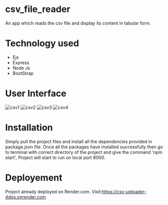 # csv_file_reader
An app which reads the csv file and display its content in tabular form. 

# Technology used
- Ejs
- Express
- Node Js
- BootStrap

# User Interface
![csv1](https://github.com/Yashas682/csv_uploader/assets/91604926/d3add6ab-f723-4dd3-842a-1075f2b2273b)
![csv2](https://github.com/Yashas682/csv_uploader/assets/91604926/c244645a-af89-4e2f-b851-daaf80e954df)
![csv3](https://github.com/Yashas682/csv_uploader/assets/91604926/444b8380-8a4d-458c-8c95-d8fd9595d187)
![csv4](https://github.com/Yashas682/csv_uploader/assets/91604926/b445f555-399a-49a8-9a65-eeec08bbe9fe)

# Installation
Simply pull the project files and install all the dependencies provided in package.json file. Once all the packages have installed successfully then go to terminal with correct directory of the project and give the command 'npm start', Project will start to run on local port 8000.

# Deployement 
Project already deployed on Render.com.
Visit:https://csv-uploader-4dqs.onrender.com
